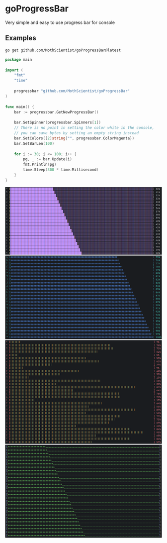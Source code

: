 # goProgressBar

Very simple and easy to use progress bar for console

## Examples

```
go get github.com/MothScientist/goProgressBar@latest
```

```go
package main

import (
	"fmt"
	"time"

	progressbar "github.com/MothScientist/goProgressBar"
)

func main() {
	bar := progressbar.GetNewProgressBar()

	bar.SetSpinner(progressbar.Spinners[1])
	// There is no point in setting the color white in the console,
	// you can save bytes by setting an empty string instead
	bar.SetColors([2]string{"", progressbar.ColorMagenta})
	bar.SetBarLen(100)

	for i := 30; i <= 100; i++ {
		pg, _ := bar.Update(i)
		fmt.Println(pg)
		time.Sleep(300 * time.Millisecond)
	}
}
```

![example1.png](images/example1.png)
![example2.png](images/example2.png)
![example3.png](images/example3.png)
![example4.png](images/example4.png)